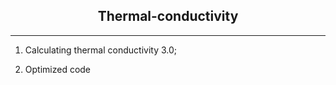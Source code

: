 ## <center>Thermal-conductivity</center>  

---
1. Calculating thermal conductivity 3.0;  

2. Optimized code